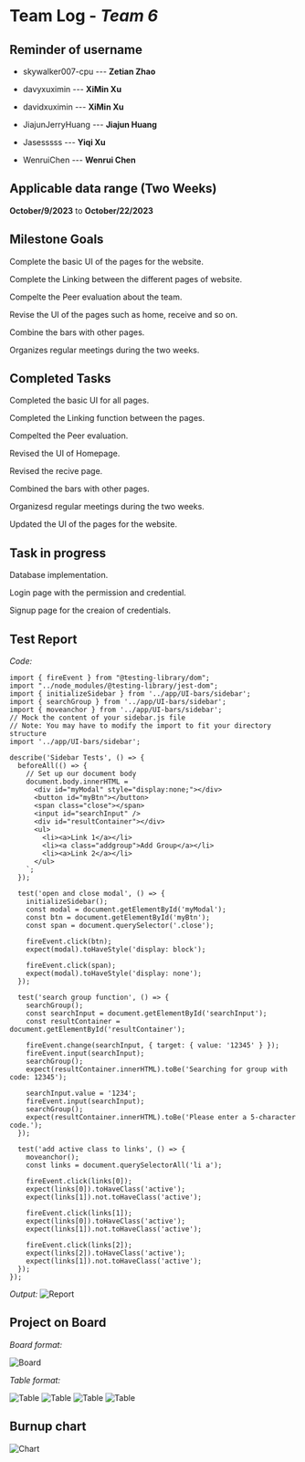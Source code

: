# Team Log - _Team 6_

## Reminder of username 
* skywalker007-cpu --- **Zetian Zhao**

* davyxuximin --- **XiMin Xu**

* davidxuximin --- **XiMin Xu**

* JiajunJerryHuang --- **Jiajun Huang**

* Jasesssss --- **Yiqi Xu**

* WenruiChen --- **Wenrui Chen**

## Applicable data range    (Two Weeks)
**October/9/2023** to **October/22/2023**

## Milestone Goals
Complete the basic UI of the pages for the website. 

Complete the Linking between the different pages of website. 

Compelte the Peer evaluation about the team. 

Revise the UI of the pages such as home, receive and so on. 

Combine the bars with other pages. 

Organizes regular meetings during the two weeks. 

## Completed Tasks 
Completed the basic UI for all pages.  

Completed the Linking function between the pages.  

Compelted the Peer evaluation. 

Revised the UI of Homepage. 

Revised the recive page. 

Combined the bars with other pages. 

Organizesd regular meetings during the two weeks. 

Updated the UI of the pages for the website. 

## Task in progress
Database implementation. 

Login page with the permission and credential. 

Signup page for the creaion of credentials. 

## Test Report
*Code:*
```test
import { fireEvent } from "@testing-library/dom";
import "../node_modules/@testing-library/jest-dom";
import { initializeSidebar } from '../app/UI-bars/sidebar';
import { searchGroup } from '../app/UI-bars/sidebar';
import { moveanchor } from '../app/UI-bars/sidebar';
// Mock the content of your sidebar.js file
// Note: You may have to modify the import to fit your directory structure
import '../app/UI-bars/sidebar';

describe('Sidebar Tests', () => {
  beforeAll(() => {
    // Set up our document body
    document.body.innerHTML = `
      <div id="myModal" style="display:none;"></div>
      <button id="myBtn"></button>
      <span class="close"></span>
      <input id="searchInput" />
      <div id="resultContainer"></div>
      <ul>
        <li><a>Link 1</a></li>
        <li><a class="addgroup">Add Group</a></li>
        <li><a>Link 2</a></li>
      </ul>
    `;
  });

  test('open and close modal', () => {
    initializeSidebar();
    const modal = document.getElementById('myModal');
    const btn = document.getElementById('myBtn');
    const span = document.querySelector('.close');

    fireEvent.click(btn);
    expect(modal).toHaveStyle('display: block');

    fireEvent.click(span);
    expect(modal).toHaveStyle('display: none');
  });

  test('search group function', () => {
    searchGroup();
    const searchInput = document.getElementById('searchInput');
    const resultContainer = document.getElementById('resultContainer');

    fireEvent.change(searchInput, { target: { value: '12345' } });
    fireEvent.input(searchInput);
    searchGroup();
    expect(resultContainer.innerHTML).toBe('Searching for group with code: 12345');
    
    searchInput.value = '1234';
    fireEvent.input(searchInput);
    searchGroup();
    expect(resultContainer.innerHTML).toBe('Please enter a 5-character code.');
  });

  test('add active class to links', () => {
    moveanchor();
    const links = document.querySelectorAll('li a');

    fireEvent.click(links[0]);
    expect(links[0]).toHaveClass('active');
    expect(links[1]).not.toHaveClass('active');

    fireEvent.click(links[1]);
    expect(links[0]).toHaveClass('active');
    expect(links[1]).not.toHaveClass('active');

    fireEvent.click(links[2]);
    expect(links[2]).toHaveClass('active');
    expect(links[1]).not.toHaveClass('active');
  });
});
```
*Output:*
![Report](Test.png)

## Project on Board
*Board format:*

![Board](Board.png)

*Table format:*

![Table](Table.png)
![Table](Table2.png)
![Table](Table3.png)
![Table](Table4.png)


## Burnup chart
![Chart](Chart.png)